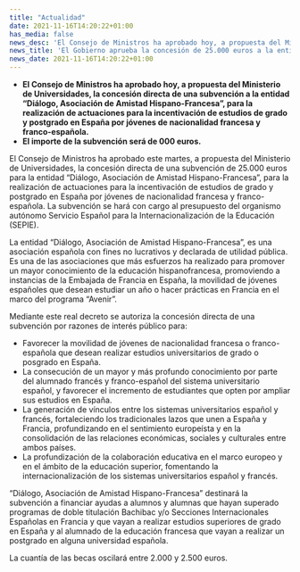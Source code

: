```yaml
---
title: "Actualidad"
date: 2021-11-16T14:20:22+01:00
has_media: false
news_desc: 'El Consejo de Ministros ha aprobado hoy, a propuesta del Ministerio de Universidades, la concesión directa de una subvención a la entidad “Diálogo, Asociación de Amistad Hispano-Francesa”, para la realización de actuaciones para la incentivación de estudios de grado y postgrado en España por jóvenes de nacionalidad francesa y franco-española. El importe de la subvención será de 25.000 euros.'
news_title: 'El Gobierno aprueba la concesión de 25.000 euros a la entidad “Diálogo, Asociación de Amistad Hispano-Francesa”'
news_date: 2021-11-16T14:20:22+01:00
---
```

<ul>
<li><b>El Consejo de Ministros ha aprobado hoy, a propuesta del Ministerio de Universidades, la concesión directa de una subvención a la entidad “Diálogo, Asociación de Amistad Hispano-Francesa”, para la realización de actuaciones para la incentivación de estudios de grado y postgrado en España por jóvenes de nacionalidad francesa y franco-española.</b></li>
<li><b>El importe de la subvención será de 000 euros.</b></li>
</ul>
<p>El Consejo de Ministros ha aprobado este martes, a propuesta del Ministerio de Universidades, la concesión directa de una subvención de 25.000 euros para la entidad “Diálogo, Asociación de Amistad Hispano-Francesa”, para la realización de actuaciones para la incentivación de estudios de grado y postgrado en España por jóvenes de nacionalidad francesa y franco-española. La subvención se hará con cargo al presupuesto del organismo autónomo Servicio Español para la Internacionalización de la Educación (SEPIE).</p>
<p>La entidad “Diálogo, Asociación de Amistad Hispano-Francesa”, es una asociación española con fines no lucrativos y declarada de utilidad pública. Es una de las asociaciones que más esfuerzos ha realizado para promover un mayor conocimiento de la educación hispanofrancesa, promoviendo a instancias de la Embajada de Francia en España, la movilidad de jóvenes españoles que desean estudiar un año o hacer prácticas en Francia en el marco del programa “Avenir”.</p>
<p>Mediante este real decreto se autoriza la concesión directa de una subvención por razones de interés público para:</p>
<ul>
<li>Favorecer la movilidad de jóvenes de nacionalidad francesa o franco-española que desean realizar estudios universitarios de grado o posgrado en España.</li>
<li>La consecución de un mayor y más profundo conocimiento por parte del alumnado francés y franco-español del sistema universitario español, y favorecer el incremento de estudiantes que opten por ampliar sus estudios en España.</li>
<li>La generación de vínculos entre los sistemas universitarios español y francés, fortaleciendo los tradicionales lazos que unen a España y Francia, profundizando en el sentimiento europeísta y en la consolidación de las relaciones económicas, sociales y culturales entre ambos países.</li>
<li>La profundización de la colaboración educativa en el marco europeo y en el ámbito de la educación superior, fomentando la internacionalización de los sistemas universitarios español y francés.</li>
</ul>
<p>“Diálogo, Asociación de Amistad Hispano-Francesa” destinará la subvención a financiar ayudas a alumnos y alumnas que hayan superado programas de doble titulación Bachibac y/o Secciones Internacionales Españolas en Francia y que vayan a realizar estudios superiores de grado en España y al alumnado de la educación francesa que vayan a realizar un postgrado en alguna universidad española.</p>
<p>La cuantía de las becas oscilará entre 2.000 y 2.500 euros.</p>